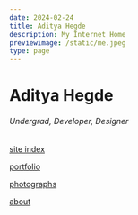 ```yaml
---
date: 2024-02-24
title: Aditya Hegde
description: My Internet Home
previewimage: /static/me.jpeg
type: page
---
```


# Aditya Hegde

###### Undergrad, Developer, Designer


<div class="page-nav">

<a class="page-nav-element"  href="/tags.html">site index</a>

<a class="page-nav-element"  href="/cv.html">portfolio</a>

<a class="page-nav-element"  href="/clicks.html">photographs</a>

<a class="page-nav-element"  href="/about.html">about</a>

</div>

<!--
> ###### 📌 Pinned Posts
>
>- [Presenting Anna at Fireside](/posts/fireside_anna.html)
>- [Taking a few messy leaps in a hackathon](/posts/dist_sys/inginy12.html)

-->
